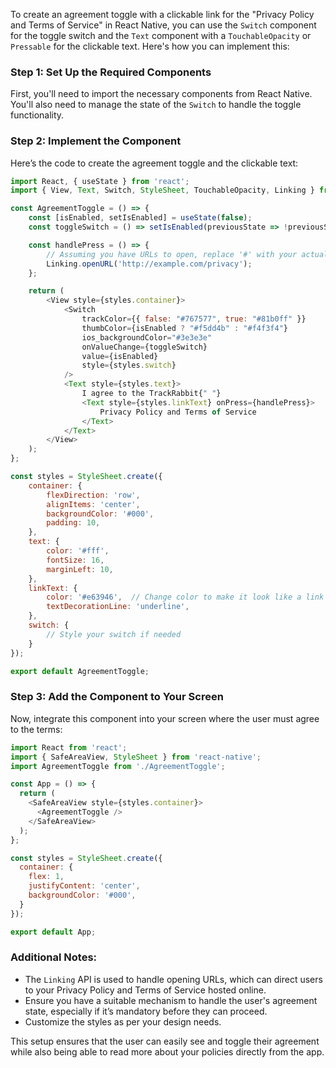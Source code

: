 To create an agreement toggle with a clickable link for the "Privacy Policy and Terms of Service" in React Native, you can use the `Switch` component for the toggle switch and the `Text` component with a `TouchableOpacity` or `Pressable` for the clickable text. Here's how you can implement this:

### Step 1: Set Up the Required Components

First, you'll need to import the necessary components from React Native. You'll also need to manage the state of the `Switch` to handle the toggle functionality.

### Step 2: Implement the Component

Here’s the code to create the agreement toggle and the clickable text:


```javascript
import React, { useState } from 'react';
import { View, Text, Switch, StyleSheet, TouchableOpacity, Linking } from 'react-native';

const AgreementToggle = () => {
    const [isEnabled, setIsEnabled] = useState(false);
    const toggleSwitch = () => setIsEnabled(previousState => !previousState);

    const handlePress = () => {
        // Assuming you have URLs to open, replace '#' with your actual URLs
        Linking.openURL('http://example.com/privacy');
    };

    return (
        <View style={styles.container}>
            <Switch
                trackColor={{ false: "#767577", true: "#81b0ff" }}
                thumbColor={isEnabled ? "#f5dd4b" : "#f4f3f4"}
                ios_backgroundColor="#3e3e3e"
                onValueChange={toggleSwitch}
                value={isEnabled}
                style={styles.switch}
            />
            <Text style={styles.text}>
                I agree to the TrackRabbit{" "}
                <Text style={styles.linkText} onPress={handlePress}>
                    Privacy Policy and Terms of Service
                </Text>
            </Text>
        </View>
    );
};

const styles = StyleSheet.create({
    container: {
        flexDirection: 'row',
        alignItems: 'center',
        backgroundColor: '#000',
        padding: 10,
    },
    text: {
        color: '#fff',
        fontSize: 16,
        marginLeft: 10,
    },
    linkText: {
        color: '#e63946',  // Change color to make it look like a link
        textDecorationLine: 'underline',
    },
    switch: {
        // Style your switch if needed
    }
});

export default AgreementToggle;

```
### Step 3: Add the Component to Your Screen

Now, integrate this component into your screen where the user must agree to the terms:


```javascript
import React from 'react';
import { SafeAreaView, StyleSheet } from 'react-native';
import AgreementToggle from './AgreementToggle';

const App = () => {
  return (
    <SafeAreaView style={styles.container}>
      <AgreementToggle />
    </SafeAreaView>
  );
};

const styles = StyleSheet.create({
  container: {
    flex: 1,
    justifyContent: 'center',
    backgroundColor: '#000',
  }
});

export default App;

```
### Additional Notes:

- The `Linking` API is used to handle opening URLs, which can direct users to your Privacy Policy and Terms of Service hosted online.
- Ensure you have a suitable mechanism to handle the user's agreement state, especially if it’s mandatory before they can proceed.
- Customize the styles as per your design needs.

This setup ensures that the user can easily see and toggle their agreement while also being able to read more about your policies directly from the app.
